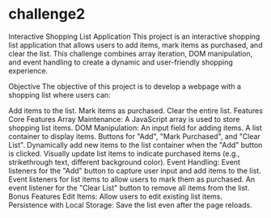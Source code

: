 # challenge2

Interactive Shopping List Application
This project is an interactive shopping list application that allows users to add items, mark items as purchased, and clear the list. This challenge combines array iteration, DOM manipulation, and event handling to create a dynamic and user-friendly shopping experience.

Objective
The objective of this project is to develop a webpage with a shopping list where users can:

Add items to the list.
Mark items as purchased.
Clear the entire list.
Features
Core Features
Array Maintenance: A JavaScript array is used to store shopping list items.
DOM Manipulation:
An input field for adding items.
A list container to display items.
Buttons for "Add", "Mark Purchased", and "Clear List".
Dynamically add new items to the list container when the "Add" button is clicked.
Visually update list items to indicate purchased items (e.g., strikethrough text, different background color).
Event Handling:
Event listeners for the "Add" button to capture user input and add items to the list.
Event listeners for list items to allow users to mark them as purchased.
An event listener for the "Clear List" button to remove all items from the list.
Bonus Features
Edit Items: Allow users to edit existing list items.
Persistence with Local Storage: Save the list even after the page reloads.
